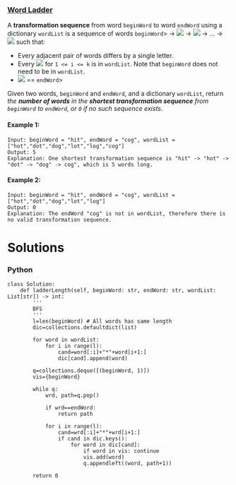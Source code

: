 ### [Word Ladder](https://leetcode.com/problems/word-ladder/) <br>

A **transformation sequence** from word `beginWord` to word `endWord` using a dictionary `wordList` is a sequence of words `beginWord`> -> <img src="https://render.githubusercontent.com/render/math?math=s_1"> -> <img src="https://render.githubusercontent.com/render/math?math=s_2"> -> ... -> <img src="https://render.githubusercontent.com/render/math?math=s_k"> such that:

 - Every adjacent pair of words differs by a single letter.
 - Every <img src="https://render.githubusercontent.com/render/math?math=s_i"> for `1 <= i <= k` is in `wordList`. Note that `beginWord` does not need to be in `wordList`.
 - <img src="https://render.githubusercontent.com/render/math?math=s_k"> == `endWord`>


Given two words, `beginWord` and `endWord`, and a dictionary `wordList`, return *the ***number of words*** in the ***shortest transformation sequence*** from `beginWord` to `endWord`, or `0` if no such sequence exists*.



#### Example 1:

```
Input: beginWord = "hit", endWord = "cog", wordList = ["hot","dot","dog","lot","log","cog"]
Output: 5
Explanation: One shortest transformation sequence is "hit" -> "hot" -> "dot" -> "dog" -> cog", which is 5 words long.

```

#### Example 2:

```
Input: beginWord = "hit", endWord = "cog", wordList = ["hot","dot","dog","lot","log"]
Output: 0
Explanation: The endWord "cog" is not in wordList, therefore there is no valid transformation sequence.

```


# Solutions

### Python
```
class Solution:
    def ladderLength(self, beginWord: str, endWord: str, wordList: List[str]) -> int:
        '''
        BFS
        '''
        l=len(beginWord) # All words has same length
        dic=collections.defaultdict(list)
        
        for word in wordList:
            for i in range(l):
                cand=word[:i]+"*"+word[i+1:]
                dic[cand].append(word)
                
        q=collections.deque([(beginWord, 1)])
        vis={beginWord}
        
        while q:
            wrd, path=q.pop()
            
            if wrd==endWord:
                return path
            
            for i in range(l):
                cand=wrd[:i]+"*"+wrd[i+1:]
                if cand in dic.keys():
                    for word in dic[cand]:
                        if word in vis: continue
                        vis.add(word)
                        q.appendleft((word, path+1))
                    
        return 0

```
